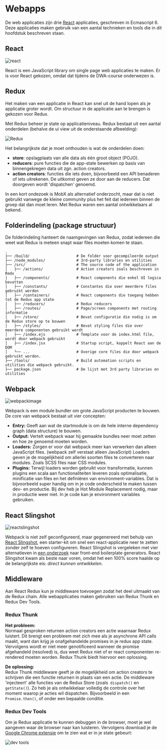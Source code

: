 # Webapps

De web applicaties zijn drie [React](https://reactjs.org/) applicaties, geschreven in Ecmascript 6. Deze applicaties maken
gebruik van een aantal technieken en tools die in dit hoofdstuk beschreven staan.

## React

![react](https://cdn-images-1.medium.com/max/1800/1*HSisLuifMO6KbLfPOKtLow.jpeg)

React is een JavaScript library om single page web applicaties te maken. Er is voor React gekozen, omdat dat tijdens
de DWA-course onderwezen is.

## Redux

Het maken van een applicatie in React kan snel uit de hand lopen als je applicatie groter wordt. Om structuur in de applicatie
aan te brengen is gekozen voor Redux.

Met Redux beheer je state op applicatieniveau. Redux bestaat
uit een aantal onderdelen (behalve de ui view uit de onderstaande afbeelding):

![Redux](https://cdn-images-1.medium.com/max/1200/1*bvAMo9Ou8yI3-zzB3aoMnA.png)

Het belangrijkste dat je moet onthouden is wat de onderdelen doen:

- __store__: opslagplaats van alle data als één groot object (POJO).
- __reducers__: pure functies die de app-state bewerken op basis van binnengekregen data uit zgn. action creators.
- __action creators__: functies die iets doen, bijvoorbeeld een API benaderen of iets uitrekenen. De uitkomst geven ze door aan de reducers. Dat doorgeven wordt 'dispatchen' genoemd.

In een kort ondezoek is MobX als alternatief onderzocht, maar dat is niet gebruikt vanwege de kleine community plus het
feit dat iedereen binnen de groep dat dan moet leren. Met Redux waren een aantal ontwikkelaars al bekend.


## Folderindeling (package structuur)

De folderindeling hanteert de naamgevingen van Redux, zodat iedereen die weet wat Redux is meteen snapt waar files moeten komen
te staan.

```
.
├── /build/                     # De folder voor gecompileerde output
├── /node_modules/              # 3rd-party libraries en utilities
├── /src/                       # The source code of the application
│   ├── /actions/               # Action creators zoals beschreven in Redx
│   ├── /components/            # React components die enkel UI logica bevatten
│   ├── /constants/             # Constantes die over meerdere files gebruikt worden
│   ├── /containers/            # React components die toegang hebben tot de Redux app state
│   ├── /reducers/              # Redux reducers
│   ├── /routes/                # Page/screen components met routing informatie
│   ├── /store/                 # Bevat configuratie die nodig is om de Redux store op te bouwen
│   ├── /styles/                # Bevat styling files die over meerdere componenten gebruikt wordt
│   ├── /index.ejs              # Template voor de index.html file, wordt door webpack gebruikt
│   ├── /index.jsx              # Startup script, koppelt React aan de DOM
│   └── ...                     # Overige core files die door webpack gebruikt worden.
├── /tools/                     # Build automation scripts en utilities die webpack gebruikt.
├── package.json                # De lijst met 3rd party libraries en utilities
```

## Webpack

![webpackimage](https://cdn-images-1.medium.com/max/1920/1*gdoQ1_5OID90wf1eLTFvWw.png)

Webpack is een module bundler om grote JavaScript producten te bouwen. De core van webpack bestaat uit vier concepten:

- __Entry:__ Geeft aan wat de startmodule is om de hele interne dependency graph (data structure) te bouwen. 
- __Output:__ Vertelt webpack waar hij gemaakte bundles neer moet zetten en hoe ze genoemd moeten worden.
- __Loaders:__ Zorgen er voor dat webpack meer kan verwerken dan alleen JavaScript files. (webpack zelf verstaat alleen JavaScript) Loaders geven je de mogelijkheid om allerlei soorten files te converteren naar modules. Zoals SCSS files naar CSS modules.
- __Plugins:__ Terwijl loaders worden gebruikt voor transformatie, kunnen plugins een scala aan functionaliteiten leveren zoals optimalisatie, minificatie van files en het definiëren van environment-variables. Dat is bijvoorbeeld super handig om in je code onderscheid te maken tussen dev- en productie. Bij dev heb je Hot Module Replacement nodig, maar in productie weer niet. In je code kan je environment variables gebruiken.

## React Slingshot

![reactslingshot](https://cloud.githubusercontent.com/assets/3129129/22811426/bb69dc06-ef0c-11e6-8092-a0bea9060b35.png)

Webpack is niet zelf geconfigureerd, maar gegenereerd met behulp van [React Slingshot](https://github.com/coryhouse/react-slingshot), een starter-kit om snel een react-applicatie neer te zetten zonder zelf te hoeven configureren. React Slingshot is vergeleken met vier alternatieven in [een onderzoek](https://github.com/HANICA-MinorMulti/nj2017-iot-dwa-BurgersZoo1/blob/master/documentatie/onderzoeken/frontend-boilerplate/frontend_boilerplate_onderzoek.md) naar front-end boilerplate generators. React Slingshot kwam als beste naar voren, omdat het een 100% score haalde op de belangrijkste eis: *direct kunnen ontwikkelen*.

## Middleware

Aan React Redux kun je middleware toevoegen zodat het deel uitmaakt van de Redux chain. Alle webapplicaties maken gebruiken van Redux Thunk en Redux Dev Tools.

### Redux Thunk

**Het probleem:**<br />
Normaal gesproken returnen action creators een actie waarnaar Redux luistert. Dit brengt een probleem met zich mee als je asynchrone API calls maakt, want dan krijg je onafgehandelde promises in je redux app state. Vervolgens wordt er niet meer genotificeerd wanneer de promise afgehandeld (resolved) is, dus weet Redux niet of er react componenten re-rendered moeten worden. Redux Thunk biedt hiervoor een oplossing.

**De oplossing:**<br />
Redux Thunk middleware geeft je de mogelijkheid om action creators te schrijven die een functie returnen in plaats van een actie. De middleware 'injecteert' alle functies van de Redux Store (zoals``` dispatch()``` en ```getState()```). Zo heb je als ontwikkelaar volledig de controle over het moment waarop je acties wil dispatchen. Bijvoorbeeld in een ```Promise.then()```, of onder een bepaalde conditie.

### Redux Dev Tools

Om je Redux applicatie te kunnen debuggen in de browser, moet je wel aangeven waar de browser naar kan luisteren. Vervolgens download je de [Google Chrome extensie](https://chrome.google.com/webstore/detail/redux-devtools/lmhkpmbekcpmknklioeibfkpmmfibljd?hl=en) om te zien wat er in je state gebeurt:

![dev tools](https://d33wubrfki0l68.cloudfront.net/595e2922eee1bf85b801cdc86b8f7e135cc46ee0/0fd92/images/angular/store-devtools/store-devtools-screen.jpg)


